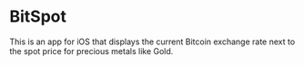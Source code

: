 BitSpot
=======

This is an app for iOS that displays the current Bitcoin exchange rate next to the spot price for precious metals like Gold.
